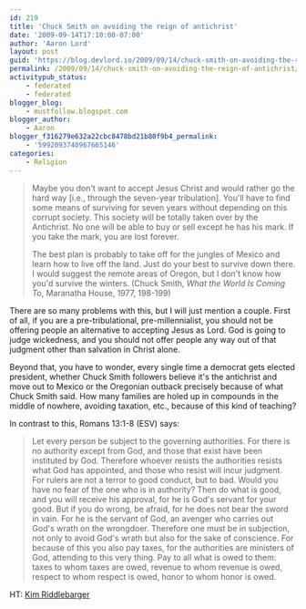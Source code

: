 ```yaml
---
id: 219
title: 'Chuck Smith on avoiding the reign of antichrist'
date: '2009-09-14T17:10:00-07:00'
author: 'Aaron Lord'
layout: post
guid: 'https://blog.devlord.io/2009/09/14/chuck-smith-on-avoiding-the-reign-of-antichrist/'
permalink: /2009/09/14/chuck-smith-on-avoiding-the-reign-of-antichrist/
activitypub_status:
    - federated
    - federated
blogger_blog:
    - mustfollow.blogspot.com
blogger_author:
    - Aaron
blogger_f316279e632a22cbc8478bd21b80f9b4_permalink:
    - '5992093740967665146'
categories:
    - Religion
---
```


> Maybe you don't want to accept Jesus Christ and would rather go the hard way [i.e., through the seven-year tribulation].  You'll have to find some means of surviving for seven years without depending on this corrupt society.  This society will be totally taken over by the Antichrist.  No one will be able to buy or sell except he has his mark.  If you take the mark, you are lost forever.
> 
> The best plan is probably to take off for the jungles of Mexico and learn how to live off the land.  Just do your best to survive down there.  I would suggest the remote areas of Oregon, but I don't know how you'd survive the winters.  (Chuck Smith, <i>What the World Is Coming To</i>, Maranatha House, 1977, 198-199)

There are so many problems with this, but I will just mention a couple.  First of all, if you are a pre-tribulational, pre-millennialist, you should not be offering people an alternative to accepting Jesus as Lord.  God is going to judge wickedness, and you should not offer people any way out of that judgment other than salvation in Christ alone.

Beyond that, you have to wonder, every single time a democrat gets elected president, whether Chuck Smith followers believe it's the antichrist and move out to Mexico or the Oregonian outback precisely because of what Chuck Smith said.  How many families are holed up in compounds in the middle of nowhere, avoiding taxation, etc., because of this kind of teaching?

In contrast to this, Romans 13:1-8 (ESV) says:
<blockquote>Let every person be subject to the governing authorities. For there is no authority except from God, and those that exist have been instituted by God. Therefore whoever resists the authorities resists what God has appointed, and those who resist will incur judgment.  For rulers are not a terror to good conduct, but to bad. Would you have no fear of the one who is in authority? Then do what is good, and you will receive his approval,  for he is God's servant for your good. But if you do wrong, be afraid, for he does not bear the sword in vain. For he is the servant of God, an avenger who carries out God's wrath on the wrongdoer.  Therefore one must be in subjection, not only to avoid God's wrath but also for the sake of conscience.  For because of this you also pay taxes, for the authorities are ministers of God, attending to this very thing.  Pay to all what is owed to them: taxes to whom taxes are owed, revenue to whom revenue is owed, respect to whom respect is owed, honor to whom honor is owed.</blockquote>

HT: <a href="http://kimriddlebarger.squarespace.com/the-latest-post/2009/9/6/who-said-that.html">Kim Riddlebarger</a>